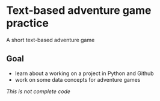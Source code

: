 # Text-based adventure game practice
A short text-based adventure game

## Goal
- learn about a working on a project in Python and Github
- work on some data concepts for adventure games

*This is not complete code*
